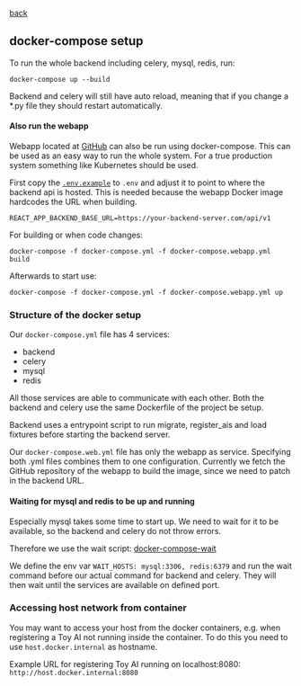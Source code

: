 [back](../README.md)

## docker-compose setup
To run the whole backend including celery, mysql, redis, run:
```
docker-compose up --build
```

Backend and celery will still have auto reload, meaning that if you change a *.py file they should restart automatically.

#### Also run the webapp
Webapp located at [GitHub](https://github.com/FG-AI4H-TG-Symptom/fgai4h-tg-symptom-benchmarking-frontend)
can also be run using docker-compose.
This can be used as an easy way to run the whole system.
For a true production system something like Kubernetes should be used.

First copy the [`.env.example`](../.env.example) to `.env` and adjust it to
point to where the backend api is hosted.
This is needed because the webapp Docker image hardcodes the URL when building.

```
REACT_APP_BACKEND_BASE_URL=https://your-backend-server.com/api/v1
```

For building or when code changes:
```
docker-compose -f docker-compose.yml -f docker-compose.webapp.yml build
```

Afterwards to start use:
```
docker-compose -f docker-compose.yml -f docker-compose.webapp.yml up
```


### Structure of the docker setup
Our `docker-compose.yml` file has 4 services:
* backend
* celery
* mysql
* redis

All those services are able to communicate with each other.
Both the backend and celery use the same Dockerfile of the project be setup.

Backend uses a entrypoint script to run migrate, register_ais and load fixtures before starting the backend server.

Our `docker-compose.web.yml` file has only the webapp as service.
Specifying both .yml files combines them to one configuration.
Currently we fetch the GitHub repository of the webapp to build the image,
since we need to patch in the backend URL.

#### Waiting for mysql and redis to be up and running
Especially mysql takes some time to start up. We need to wait for it to be available, so the backend and celery do not throw errors.

Therefore we use the wait script: [docker-compose-wait](https://github.com/ufoscout/docker-compose-wait)

We define the env var `WAIT_HOSTS: mysql:3306, redis:6379` and run the wait command before our actual command for backend and celery.
They will then wait until the services are available on defined port.

### Accessing host network from container
You may want to access your host from the docker containers, e.g. when registering a Toy AI not running inside the container.
To do this you need to use `host.docker.internal` as hostname.

Example URL for registering Toy AI running on localhost:8080: `http://host.docker.internal:8080`